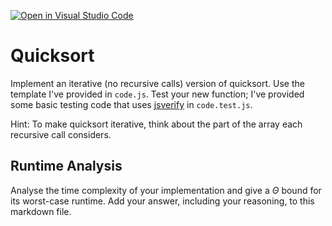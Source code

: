 [![Open in Visual Studio Code](https://classroom.github.com/assets/open-in-vscode-718a45dd9cf7e7f842a935f5ebbe5719a5e09af4491e668f4dbf3b35d5cca122.svg)](https://classroom.github.com/online_ide?assignment_repo_id=12217339&assignment_repo_type=AssignmentRepo)
# Quicksort

Implement an iterative (no recursive calls) version of quicksort. Use the
template I've provided in `code.js`. Test your new function; I've provided some
basic testing code that uses [jsverify](https://jsverify.github.io/) in
`code.test.js`.

Hint: To make quicksort iterative, think about the part of the array each
recursive call considers.

## Runtime Analysis

Analyse the time complexity of your implementation and give a $\Theta$ bound for
its worst-case runtime. Add your answer, including your reasoning, to this
markdown file.
